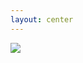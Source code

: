 ```yaml
---
layout: center
---
```


<img src="/vince-4-levels.jpg" class="w-70" />

<!--
My reaction when I found out aboutt Zig.
-->
